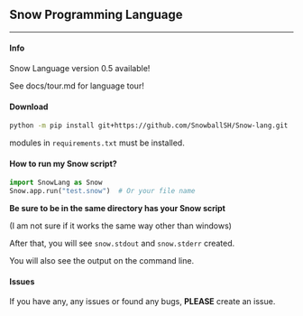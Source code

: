 ## Snow Programming Language 

***

#### Info
Snow Language version 0.5 available!

See docs/tour.md for language tour!

#### Download

```bash
python -m pip install git+https://github.com/SnowballSH/Snow-lang.git
```

modules in `requirements.txt` must be installed.

#### How to run my Snow script?

```python
import SnowLang as Snow
Snow.app.run("test.snow")  # Or your file name
```

**Be sure to be in the same directory has your Snow script**

(I am not sure if it works the same way other than windows)

After that, you will see `snow.stdout` and `snow.stderr` created.

You will also see the output on the command line.

#### Issues

If you have any, any issues or found any bugs, **PLEASE** create an issue.
